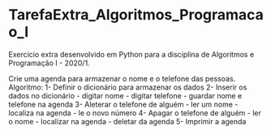 # TarefaExtra_Algoritmos_Programacao_I
 Exercício extra desenvolvido em Python para a disciplina de Algoritmos e Programação I - 2020/1.

Crie uma agenda para armazenar o nome e o telefone das pessoas.
Algoritmo:
1- Definir o dicionário para armazenar os dados
2- Inserir os dados no dicionário
    - digitar nome 
    - digitar telefone
    - guardar nome e telefone na agenda
3- Aleterar o telefone de alguém
    - ler um nome
    - localiza na agenda
    - le o novo número
4- Apagar o telefone de alguém
    - ler o nome
    - localizar na agenda
    - deletar da agenda
5- Imprimir a agenda
